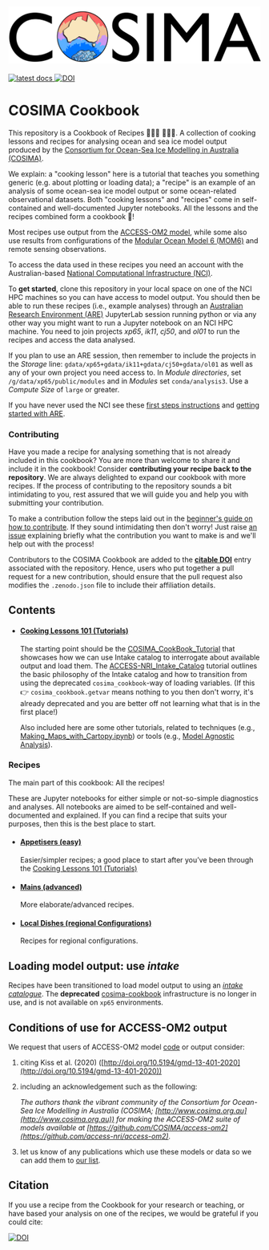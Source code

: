 <img src="https://github.com/COSIMA/logo/blob/master/png/logo_word.png" width="800"/>
<br/> <br/>

<a href="https://cosima-recipes.readthedocs.io/en/latest">
    <img alt="latest docs" src="https://img.shields.io/badge/docs-latest-blue.svg">
</a>

<a href="https://doi.org/10.5281/zenodo.14353852">
    <img src="https://zenodo.org/badge/DOI/10.5281/zenodo.14353852.svg" alt="DOI">
</a>

# COSIMA Cookbook

This repository is a Cookbook of Recipes 👩🏽‍🍳 👨🏻‍🍳.
A collection of cooking lessons and recipes for analysing ocean and sea ice model output produced by the [Consortium for Ocean-Sea Ice Modelling in Australia (COSIMA)](http://cosima.org.au/).

We explain: a "cooking lesson" here is a tutorial that teaches you something generic (e.g. about plotting or loading data); a "recipe" is an example of an analysis of some ocean-sea ice model output or some ocean-related observational datasets.
Both "cooking lessons" and "recipes" come in self-contained and well-documented Jupyter notebooks.
All the lessons and the recipes combined form a cookbook 📒!

Most recipes use output from the [ACCESS-OM2 model](https://doi.org/10.5194/gmd-13-401-2020), while some also use results from configurations of the [Modular Ocean Model 6 (MOM6)](https://github.com/mom-ocean/MOM6) and remote sensing observations.

To access the data used in these recipes you need an account with the Australian-based [National Computational Infrastructure (NCI)](https://nci.org.au/).

To **get started**, clone this repository in your local space on one of the NCI HPC machines so you can have access to model output. You should then be able to run these recipes (i.e., example analyses) through an [Australian Research Environment (ARE)](https://are.nci.org.au/) JupyterLab session running python or via any other way you might want to run a Jupyter notebook on an NCI HPC machine. You need to join projects _xp65_, _ik11_, _cj50_, and _ol01_ to run the recipes and access the data analysed.

If you plan to use an ARE session, then remember to include the projects in the _Storage_ line: `gdata/xp65+gdata/ik11+gdata/cj50+gdata/ol01` as well as any of your own project you need access to. In _Module directories_, set `/g/data/xp65/public/modules` and in _Modules_ set `conda/analysis3`. Use a _Compute Size_ of `large` or greater.

If you have never used the NCI see these [first steps instructions](https://access-hive.org.au/getting_started/) and [getting started with ARE](https://access-hive.org.au/getting_started/are/).

### Contributing

Have you made a recipe for analysing something that is not already included in this cookbook?
You are more than welcome to share it and include it in the cookbook!
Consider **contributing your recipe back to the repository**.
We are always delighted to expand our cookbook with more recipes.
If the process of contributing to the repository sounds a bit intimidating to you, rest assured that we will guide you and help you with submitting your contribution.

To make a contribution follow the steps laid out in the [beginner's guide on how to contribute](
https://cosima-recipes.readthedocs.io/en/latest/contributing.html). If they sound intimidating then don't worry!
Just raise [an issue](https://github.com/COSIMA/cosima-recipes/issues) explaining briefly what the contribution you want to make is and we'll help out with the process!

Contributors to the COSIMA Cookbook are added to the [**citable DOI**](https://github.com/COSIMA/cosima-recipes?tab=readme-ov-file#citation) entry associated with the repository.
Hence, users who put together a pull request for a new contribution, should ensure that the pull request also modifies the `.zenodo.json` file to include their affiliation details.

## Contents

 * #### [Cooking Lessons 101 (Tutorials)](https://cosima-recipes.readthedocs.io/en/latest/cooking-lessons-101.html)

   The starting point should be the [COSIMA_CookBook_Tutorial](https://cosima-recipes.readthedocs.io/en/latest/01-Cooking-Lessons-101/01-Basics/COSIMA_CookBook_Tutorial.html) that showcases how we can use Intake catalog to interrogate about available output and load them. The [ACCESS-NRI_Intake_Catalog](https://cosima-recipes.readthedocs.io/en/latest/01-Cooking-Lessons-101/01-Basics/ACCESS-NRI_Intake_Catalog.html) tutorial outlines the basic philosophy of the Intake catalog and how to transition from using the deprecated `cosima_cookbook`-way of loading variables. (If this 👉 `cosima_cookbook.getvar` means nothing to you then don't worry, it's already deprecated and you are better off not learning what that is in the first place!)

   Also included here are some other tutorials, related to techniques (e.g., [Making_Maps_with_Cartopy.ipynb](https://cosima-recipes.readthedocs.io/en/latest/01-Cooking-Lessons-101/01-Basics/Making_Maps_with_Cartopy.html)) or tools (e.g., [Model Agnostic Analysis](https://cosima-recipes.readthedocs.io/en/latest/01-Cooking-Lessons-101/02-Advanced/Model_Agnostic_Analysis.html)).

### Recipes

The main part of this cookbook: All the recipes!

These are Jupyter notebooks for either simple or not-so-simple diagnostics and analyses. All notebooks are aimed to be self-contained and  well-documented and explained.
If you can find a recipe that suits your purposes, then this is the best place to start.

* #### [Appetisers (easy)](https://cosima-recipes.readthedocs.io/en/latest/appetisers.html)

   Easier/simpler recipes; a good place to start after you’ve been through the [Cooking Lessons 101 (Tutorials)](https://cosima-recipes.readthedocs.io/en/latest/cooking-lessons-101.html)

* #### [Mains (advanced)](https://cosima-recipes.readthedocs.io/en/latest/mains.html)

   More elaborate/advanced recipes.

* #### [Local Dishes (regional Configurations)](https://cosima-recipes.readthedocs.io/en/latest/local-dishes.html)

   Recipes for regional configurations.


## Loading model output: use _intake_

Recipes have been transitioned to load model output to using an [_intake catalogue_](https://cosima-recipes.readthedocs.io/en/latest/Tutorials/ACCESS-NRI_Intake_Catalog.html). The **deprecated** [cosima-cookbook](https://github.com/COSIMA/cosima-cookbook) infrastructure
is no longer in use, and is not available on `xp65` environments.

## Conditions of use for ACCESS-OM2 output

We request that users of ACCESS-OM2 model [code](https://github.com/access-nri/access-om2) or output consider:
1. citing Kiss et al. (2020) ([http://doi.org/10.5194/gmd-13-401-2020](http://doi.org/10.5194/gmd-13-401-2020))
2. including an acknowledgement such as the following:

   *The authors thank the vibrant community of the Consortium for Ocean-Sea Ice Modelling in Australia (COSIMA; [http://www.cosima.org.au](http://www.cosima.org.au)) for making the ACCESS-OM2 suite of models available at [https://github.com/COSIMA/access-om2](https://github.com/access-nri/access-om2).*

3. let us know of any publications which use these models or data so we can add them to [our list](https://scholar.google.com/citations?hl=en&user=inVqu_4AAAAJ).


## Citation

If you use a recipe from the Cookbook for your research or teaching, or have based your analysis on one of the recipes, we would be grateful if you could cite:

[![DOI](https://zenodo.org/badge/DOI/10.5281/zenodo.14353852.svg)](https://doi.org/10.5281/zenodo.14353852)
